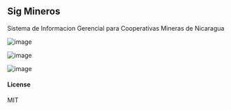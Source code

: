 ## Sig Mineros

Sistema de Informacion Gerencial para Cooperativas Mineras de Nicaragua


![image](https://github.com/ernestoruiz89/sig_mineros/assets/1592496/8dc2b150-0e72-4198-8e9e-de994316c4d9)


![image](https://github.com/ernestoruiz89/sig_mineros/assets/1592496/e156c779-d3e0-47df-adaa-6fd5a241686b)


![image](https://github.com/ernestoruiz89/sig_mineros/assets/1592496/4495ef53-f862-463d-bf9d-a452c1074f84)




#### License

MIT
